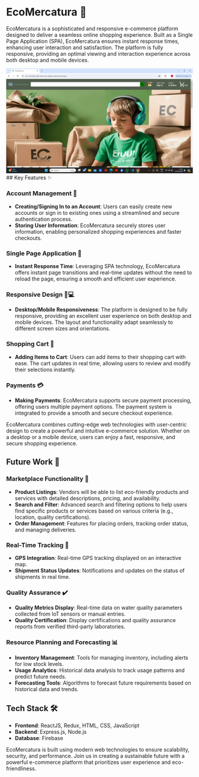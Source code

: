 # EcoMercatura 🌿

EcoMercatura is a sophisticated and responsive e-commerce platform designed to deliver a seamless online shopping experience. Built as a Single Page Application (SPA), EcoMercatura ensures instant response times, enhancing user interaction and satisfaction. The platform is fully responsive, providing an optimal viewing and interaction experience across both desktop and mobile devices.

<img src="./public/assets/background/Home Page1.png">
## Key Features ✨

### Account Management 👤

- **Creating/Signing In to an Account**: Users can easily create new accounts or sign in to existing ones using a streamlined and secure authentication process.
- **Storing User Information**: EcoMercatura securely stores user information, enabling personalized shopping experiences and faster checkouts.

### Single Page Application 🚀

- **Instant Response Time**: Leveraging SPA technology, EcoMercatura offers instant page transitions and real-time updates without the need to reload the page, ensuring a smooth and efficient user experience.

### Responsive Design 📱💻

- **Desktop/Mobile Responsiveness**: The platform is designed to be fully responsive, providing an excellent user experience on both desktop and mobile devices. The layout and functionality adapt seamlessly to different screen sizes and orientations.

### Shopping Cart 🛒

- **Adding Items to Cart**: Users can add items to their shopping cart with ease. The cart updates in real time, allowing users to review and modify their selections instantly.

### Payments 💳

- **Making Payments**: EcoMercatura supports secure payment processing, offering users multiple payment options. The payment system is integrated to provide a smooth and secure checkout experience.

EcoMercatura combines cutting-edge web technologies with user-centric design to create a powerful and intuitive e-commerce solution. Whether on a desktop or a mobile device, users can enjoy a fast, responsive, and secure shopping experience.

## Future Work 🚧

### Marketplace Functionality 🏬

- **Product Listings**: Vendors will be able to list eco-friendly products and services with detailed descriptions, pricing, and availability.
- **Search and Filter**: Advanced search and filtering options to help users find specific products or services based on various criteria (e.g., location, quality certifications).
- **Order Management**: Features for placing orders, tracking order status, and managing deliveries.

### Real-Time Tracking 📍

- **GPS Integration**: Real-time GPS tracking displayed on an interactive map.
- **Shipment Status Updates**: Notifications and updates on the status of shipments in real time.

### Quality Assurance ✔️

- **Quality Metrics Display**: Real-time data on water quality parameters collected from IoT sensors or manual entries.
- **Quality Certification**: Display certifications and quality assurance reports from verified third-party laboratories.

### Resource Planning and Forecasting 📊

- **Inventory Management**: Tools for managing inventory, including alerts for low stock levels.
- **Usage Analytics**: Historical data analysis to track usage patterns and predict future needs.
- **Forecasting Tools**: Algorithms to forecast future requirements based on historical data and trends.

## Tech Stack 🛠️

- **Frontend**: ReactJS, Redux, HTML, CSS, JavaScript
- **Backend**: Express.js, Node.js
- **Database**: Firebase

EcoMercatura is built using modern web technologies to ensure scalability, security, and performance. Join us in creating a sustainable future with a powerful e-commerce platform that prioritizes user experience and eco-friendliness.
